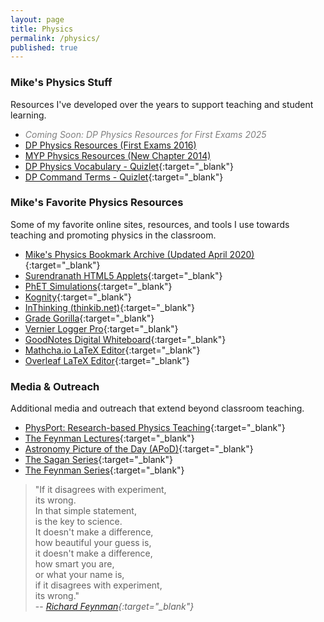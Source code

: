 ```yaml
---
layout: page
title: Physics
permalink: /physics/
published: true
---
```


### Mike's Physics Stuff
Resources I've developed over the years to support teaching and student learning.
- <span style="color:grey"><i>Coming Soon: DP Physics Resources for First Exams 2025</i></span>
- [DP Physics Resources (First Exams 2016)](/physics_dp)
- [MYP Physics Resources (New Chapter 2014)](/physics_myp)
- [DP Physics Vocabulary - Quizlet](https://quizlet.com/mvpoirier/folders/dp-physics/sets){:target="_blank"}
- [DP Command Terms - Quizlet](https://quizlet.com/kr/308164418/dp-command-terms-flash-cards/){:target="_blank"}

### Mike's Favorite Physics Resources
Some of my favorite online sites, resources, and tools I use towards teaching and promoting physics in the classroom.
- [Mike's Physics Bookmark Archive (Updated April 2020)](/media/physics_bookmarks.html){:target="_blank"}
- [Surendranath HTML5 Applets](http://www.surendranath.org/){:target="_blank"}
- [PhET Simulations](https://phet.colorado.edu/){:target="_blank"}
- [Kognity](https://kognity.com/){:target="_blank"}
- [InThinking (thinkib.net)](http://www.thinkib.net/physics){:target="_blank"}
- [Grade Gorilla](https://www.gradegorilla.com/IB-physics-revision-questions.php){:target="_blank"}
- [Vernier Logger Pro](https://www.vernier.com/downloads/){:target="_blank"}
- [GoodNotes Digital Whiteboard](https://www.goodnotes.com/){:target="_blank"}
- [Mathcha.io LaTeX Editor](https://www.mathcha.io/editor){:target="_blank"}
- [Overleaf LaTeX Editor](https://www.overleaf.com/project){:target="_blank"}

### Media & Outreach
Additional media and outreach that extend beyond classroom teaching.  
- [PhysPort: Research-based Physics Teaching](https://www.physport.org/){:target="_blank"}
- [The Feynman Lectures](https://www.feynmanlectures.caltech.edu/){:target="_blank"}
- [Astronomy Picture of the Day (APoD)](https://apod.nasa.gov/apod/astropix.html){:target="_blank"}
- [The Sagan Series](https://www.youtube.com/watch?v=oY59wZdCDo0&list=PLF17F07CFC3208E29){:target="_blank"}
- [The Feynman Series](https://www.youtube.com/watch?v=cRmbwczTC6E&list=PL92F9FC91BBE2210D){:target="_blank"}
  
> "If it disagrees with experiment,  
> its wrong.  
> In that simple statement,  
> is the key to science.  
> It doesn't make a difference,  
> how beautiful your guess is,  
> it doesn't make a difference,  
> how smart you are,  
> or what your name is,  
> if it disagrees with experiment,  
> its wrong."  
> -- *[Richard Feynman](https://youtu.be/OL6-x0modwY){:target="_blank"}*
